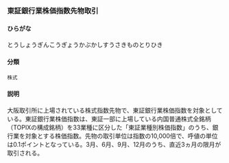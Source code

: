 <div style="display:none;">

## [あ行](securities-terms?id=あ行)
## [か行](securities-terms?id=か行)
## [さ行](securities-terms?id=さ行)
## [た行](securities-terms?id=た行)

</div>

### 東証銀行業株価指数先物取引

#### ひらがな

とうしょうぎんこうぎょうかぶかしすうさきものとりひき

#### 分類

`株式`

#### 説明

大阪取引所に上場されている株式指数先物で、東証銀行業株価指数を対象としている。東証銀行業株価指数は、東証一部に上場している内国普通株式全銘柄（TOPIXの構成銘柄）を33業種に区分した「東証業種別株価指数」のうち、銀行業を対象とする株価指数。先物の取引単位は指数の10,000倍で、呼値の単位は0.1ポイントとなっている。3月、6月、9月、12月のうち、直近3ヵ月の限月が取引される。

<div style="display:none;">

## [な行](securities-terms?id=な行)
## [は行](securities-terms?id=は行)
## [ま行](securities-terms?id=ま行)
## [や行](securities-terms?id=や行)
## [ら行](securities-terms?id=ら行)
## [わ行](securities-terms?id=わ行)
## [英数字・記号](securities-terms?id=英数字・記号)

</div>

